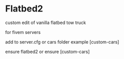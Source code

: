 # Flatbed2
custom edit of vanilla flatbed tow truck

for fivem servers

add to server.cfg or cars folder example [custom-cars]

ensure flatbed2  or ensure [custom-cars]
